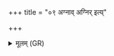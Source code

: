 +++
title = "०९ अग्नाव् अग्निर् इत्य्"

+++
<details><summary>मूलम् (GR)</summary>

+++(PSK 20.43.7; PS 12.18.1 is repeated)+++अग्नाव् अग्निर् इत्य् एका ॥
</details>